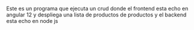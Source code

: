 Este es un programa que ejecuta un crud donde el frontend esta echo en angular 12 y despliega una lista de productos de productos
y el backend esta echo en node js
